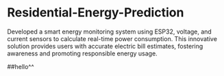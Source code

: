 # Residential-Energy-Prediction
Developed a smart energy monitoring system using ESP32, voltage, and current sensors to calculate real-time power consumption. This innovative solution provides users with accurate electric bill estimates, fostering awareness and promoting responsible energy usage.

##hello^^
